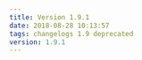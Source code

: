 ```yaml
---
title: Version 1.9.1
date: 2018-08-28 10:13:57 
tags: changelogs 1.9 deprecated
version: 1.9.1
---
```

<script src="https://gist.github.com/spinnaker-release/9323c90ab2088d89e68ce2a7ef7e5809.js"/>
